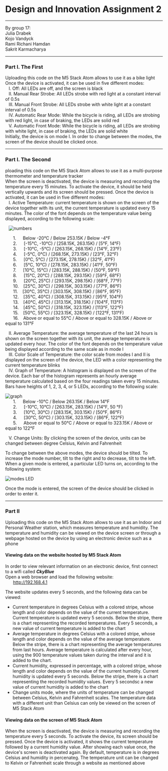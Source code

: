 # Design and Innovation Assignment 2  
  ---  
By group 17:  
Julia Drabek  
Kojo Vandyck  
Rami Richani Hamdan  
Sakrit Karmacharya  
  
  ---  
  
### Part I. The First  
  
Uploading this code on the M5 Stack Atom allows to use it as a bike light  
Once the device is activated, it can be used in five different modes:  
&ensp; I.	Off: All LEDs are off, and the screen is black  
&ensp; II.	Manual Rear Strobe: All LEDs strobe with red light at a constant interval of 0.5s  
&ensp; III.	Manual Front Strobe: All LEDs strobe with white light at a constant interval of 0.5s  
&ensp; IV.	Automatic Rear Mode: While the bicycle is riding, all LEDs are strobing with red light, in case of braking, the LEDs are solid red  
&ensp; V.	Automatic Front Mode: While the bicycle is riding, all LEDs are strobing with white light, in case of braking, the LEDs are solid white  
Initially, the device is on mode I. In order to change between the modes, the screen of the device should be clicked once.  
  
  ---  
    
### Part I. The Second  
ploading this code on the M5 Stack Atom allows to use it as a multi-purpose thermometer and temperature tracker  
When the screen is deactivated, the device is measuring and recording the temperature every 15 minutes. To activate the device, it should be held vertically upwards and its screen should be pressed. Once the device is activated, it can be used in five different modes:  
&ensp; I.	Active Temperature: current temperature is shown on the screen of the device together with its unit, the current temperature is updated every 15 minutes. The color of the font depends on the temperature value being displayed, according to the following scale:  

&ensp; ![numbers](https://user-images.githubusercontent.com/72690256/121437995-47b02100-c994-11eb-826c-563fe475dfc2.jpg)

&ensp;&ensp;&ensp; 1. &ensp;&ensp; Below -20°C / Below 253.15K / Below -4°F  
&ensp;&ensp;&ensp; 2. &ensp;&ensp; [-15°C, -10°C) / [258.15K, 263.15K) / [5°F, 14°F)  
&ensp;&ensp;&ensp; 3. &ensp;&ensp; [-10°C, -5°C) / [263.15K, 268.15K) / [14°F, 23°F)  
&ensp;&ensp;&ensp; 4. &ensp;&ensp; [-5°C, 0°C) / [268.15K, 273.15K) / [23°F, 32°F)  
&ensp;&ensp;&ensp; 5. &ensp;&ensp; [0°C, 5°C) / [273.15K, 278.15K) / [32°F, 41°F)   
&ensp;&ensp;&ensp; 6. &ensp;&ensp; [5°C, 10°C) / [278.15K, 283.15K) / [41°F, 50°F)     
&ensp;&ensp;&ensp; 7. &ensp;&ensp; [10°C, 15°C) / [283.15K, 288.15K) / [50°F, 59°F)     
&ensp;&ensp;&ensp; 8. &ensp;&ensp; [15°C, 20°C) / [288.15K, 293.15K) / [59°F, 68°F)     
&ensp;&ensp;&ensp; 9. &ensp;&ensp; [20°C, 25°C) / [293.15K, 298.15K) / [68°F, 77°F)    
&ensp;&ensp;&ensp; 10. &ensp; [25°C, 30°C) / [298.15K, 303.15K) / [77°F, 86°F)    
&ensp;&ensp;&ensp; 11. &ensp; [30°C, 35°C) / [303.15K, 308.15K) / [86°F, 95°F)    
&ensp;&ensp;&ensp; 12. &ensp; [35°C, 40°C) / [308.15K, 313.15K) / [95°F, 104°F)      
&ensp;&ensp;&ensp; 13. &ensp; [40°C, 45°C) / [313.15K, 318.15K) / [104°F, 113°F)    
&ensp;&ensp;&ensp; 14. &ensp; [45°C, 50°C) / [318.15K, 323.15K) / [113°F, 122°F)       
&ensp;&ensp;&ensp; 15. &ensp; [50°C, 55°C) / [323.15K, 328.15K) / [122°F, 131°F)      
&ensp;&ensp;&ensp; 16. &ensp; Above or equal to 55°C / Above or equal to 328.15K / Above or equal to 131°F   

&ensp; II.	Average Temperature: the average temperature of the last 24 hours is shown on the screen together with its unit, the average temperature is updated every hour. The color of the font depends on the temperature value being displayed according to the same scale as in mode I  
&ensp; III.	Color Scale of Temperature: the color scale from modes I and II is displayed on the screen of the device, the LED with a color representing the current temperature blinks  
&ensp; IV.	Graph of Temperature: A histogram is displayed on the screen of the device. Each bar of the histogram represents an hourly average temperature calculated based on the four readings taken every 15 minutes. Bars have heights of 1, 2, 3, 4, or 5 LEDs, according to the following scale:  

![graph](https://user-images.githubusercontent.com/72690256/121479292-efe8d880-c9da-11eb-9e19-a2030db04f11.jpg)  
&ensp;&ensp;&ensp; 1. &ensp;&ensp; Below -10°C / Below 263.15K / Below 14°F  
&ensp;&ensp;&ensp; 2. &ensp;&ensp; [-10°C, 10°C) / [263.15K, 283.15K) / [14°F, 50 °F)  
&ensp;&ensp;&ensp; 3. &ensp;&ensp; [10°C, 30°C) / [283.15K, 303.15K) / [50°F, 86°F)  
&ensp;&ensp;&ensp; 4. &ensp;&ensp; [30°C, 50°C) / [303.15K, 323.15K) / [86°F, 122°F)  
&ensp;&ensp;&ensp; 5. &ensp;&ensp; Above or equal to 50°C / Above or equal to 323.15K / Above or equal to 122°F  

&ensp; V.	Change Units: By clicking the screen of the device, units can be changed between degree Celsius, Kelvin and Fahrenheit  

To change between the above modes, the device should be tilted. To increase the mode number, tilt to the right and to decrease, tilt to the left. When a given mode is entered, a particular LED turns on, according to the following system:
 
![modes LED](https://user-images.githubusercontent.com/72690256/121478738-63d6b100-c9da-11eb-8b0c-d8bec353b7c3.jpg)

Once the mode is entered, the screen of the device should be clicked in order to enter it.  
  
  ---  
    
### Part II  

Uploading this code on the M5 Stack Atom allows to use it as an Indoor and Personal Weather station, which measures temperature and humidity.
The temperature and humidity can be viewed on the device screen or through a webpage hosted on the device by using an electronic device such as a phone  
  
  
#### Viewing data on the website hosted by M5 Stack Atom  
In order to view relevant information on an electronic device, first connect to a wifi called ***CkyBlue***  
Open a web browser and load the following website:  
&ensp;&ensp;&ensp; http://192.168.4.1  
  
  
The website updates every 5 seconds, and the following data can be viewed:  
- Current temperature in degrees Celsius with a colored stripe, whose length and color depends on the value of the current temperature. Current temperature is updated every 5 seconds. Below the stripe, there is a chart representing the recorded temperatures. Every 5 seconds, a new value of current temperature is added to the chart
- Average temperature in degrees Celsius with a colored stripe, whose length and color depends on the value of the average temperature. Below the stripe, there is a chart representing the average temperatures from last hours. Average temperature is calculated after every hour, using the 900 temperature values taken during the interval and it is added to the chart.
- Current humidity, expressed in percentage, with a colored stripe, whose length and color depends on the value of the current humidity. Current humidity is updated every 5 seconds. Below the stripe, there is a chart representing the recorded humidity values. Every 5 secondsc a new value of current humidity is added to the chart
- Change units mode, where the units of temperature can be changed between Celsius, Kelvin and Fahrenheit scales. The temperature data with a different unit than Celsius can only be viewed on the screen of M5 Stack Atom  
  
  
#### Viewing data on the screen of M5 Stack Atom  
When the screen is deactivated, the device is measuring and recording the temperature every 5 seconds. To activate the device, its screen should be pressed. Once the device is activated, it shows the current temperature followed by a current humidity value. After showing each value once, the device's screen is deactivated again. By default, temperature is in degrees Celsius and humidity in percenateg. The temperature unit can be changed to Kelvin or Fahrenheit scale through a website as mentioned above
  

